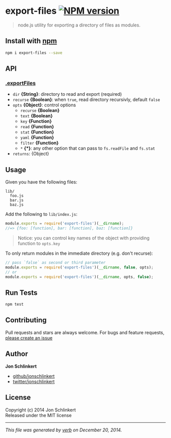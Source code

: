 # export-files [![NPM version](https://badge.fury.io/js/export-files.svg)](http://badge.fury.io/js/export-files)

> node.js utility for exporting a directory of files as modules.

## Install with [npm](npmjs.org)

```bash
npm i export-files --save
```

## API

### [.exportFiles](index.js#L22)
* `dir` **{String}**: directory to read and export (required)
* `recurse` **{Boolean}**: when `true`, read directory recursivly, default `false`
* `opts` **{Object}**: control options
  - `recurse` **{Boolean}**
  - `text` **{Boolean}**
  - `key` **{Function}**
  - `read` **{Function}**
  - `stat` **{Function}**
  - `yaml` **{Function}**
  - `filter` **{Function}**
  - `*` **{*}**: any other option that can pass to `fs.readFile` and `fs.stat`
* `returns`: {Object}

## Usage
Given you have the following files:
```
lib/
  foo.js
  bar.js
  baz.js
```

Add the following to `lib/index.js`:

```js
module.exports = require('export-files')(__dirname);
//=> {foo: [function], bar: [function], baz: [function]}
```
> Notice: you can control key names of the object with providing function to `opts.key`

To only return modules in the immediate directory (e.g. don't recurse):

```js
// pass `false` as second or third parameter
module.exports = require('export-files')(__dirname, false, opts);
// or
module.exports = require('export-files')(__dirname, opts, false);
```

## Run Tests
```bash
npm test
```

## Contributing
Pull requests and stars are always welcome. For bugs and feature requests, [please create an issue](https://github.com/jonschlinkert/export-files/issues)

## Author

**Jon Schlinkert**
 
+ [github/jonschlinkert](https://github.com/jonschlinkert)
+ [twitter/jonschlinkert](http://twitter.com/jonschlinkert) 

## License
Copyright (c) 2014 Jon Schlinkert  
Released under the MIT license

***

_This file was generated by [verb](https://github.com/assemble/verb) on December 20, 2014._